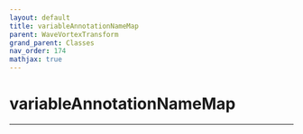 ```yaml
---
layout: default
title: variableAnnotationNameMap
parent: WaveVortexTransform
grand_parent: Classes
nav_order: 174
mathjax: true
---
```


#  variableAnnotationNameMap




---

